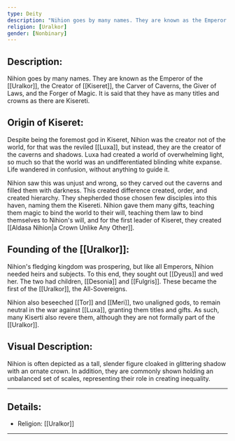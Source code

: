 ```yaml
---
type: Deity
description: "Nihion goes by many names. They are known as the Emperor of the [[Uralkor]], the Creator of [[Kiseret]], the Carver of Caverns, the Giver of Laws, and the Forger of Magic. It is said that they have as many titles and crowns as there are Kisereti."
religion: [Uralkor]
gender: [Nonbinary]
---
```


## Description:

Nihion goes by many names. They are known as the Emperor of the [[Uralkor]], the Creator of [[Kiseret]], the Carver of Caverns, the Giver of Laws, and the Forger of Magic. It is said that they have as many titles and crowns as there are Kisereti.

## Origin of Kiseret:

Despite being the foremost god in Kiseret, Nihion was the creator not of the world, for that was the reviled [[Luxa]], but instead, they are the creator of the caverns and shadows. Luxa had created a world of overwhelming light, so much so that the world was an undifferentiated blinding white expanse. Life wandered in confusion, without anything to guide it.

Nihion saw this was unjust and wrong, so they carved out the caverns and filled them with darkness. This created difference created, order, and created hierarchy. They shepherded those chosen few disciples into this haven, naming them the Kisereti. Nihion gave them many gifts, teaching them magic to bind the world to their will, teaching them law to bind themselves to Nihion's will, and for the first leader of Kiseret, they created [[Aldasa Nihion|a Crown Unlike Any Other]].  

## Founding of the [[Uralkor]]:

Nihion's fledging kingdom was prospering, but like all Emperors, Nihion needed heirs and subjects. To this end, they sought out [[Dyeus]] and wed her. The two had children, [[Desonia]] and [[Fulgris]]. These became the first of the [[Uralkor]], the All-Sovereigns. 

Nihion also beseeched [[Tor]] and [[Meri]], two unaligned gods, to remain neutral in the war against [[Luxa]], granting them titles and gifts. As such, many Kiserti also revere them, although they are not formally part of the [[Uralkor]]. 

## Visual Description:

Nihion is often depicted as a tall, slender figure cloaked in glittering shadow with an ornate crown. In addition, they are commonly shown holding an unbalanced set of scales, representing their role in creating inequality. 


---
## Details:
- Religion: [[Uralkor]]

---

